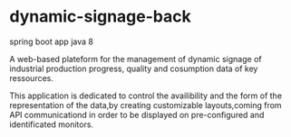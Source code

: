 # dynamic-signage-back
spring boot app
java 8

A web-based plateform for the management of dynamic signage
of industrial production progress, quality and cosumption data of key ressources.  

This application is dedicated to control the availibility and the form of the representation of the data,by creating customizable layouts,coming from API communicationd in order to be displayed on pre-configured and identificated monitors.